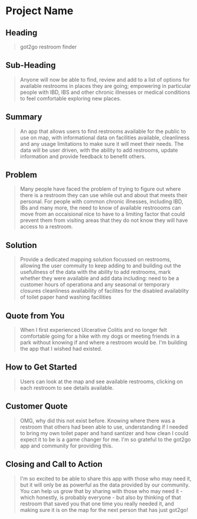 # Project Name #
 
## Heading ##
  > got2go restroom finder

## Sub-Heading ##
  > Anyone will now be able to find, review and add to a list of options for available restrooms in places they are going; empowering in particular people with IBD, IBS and other chronic illnesses or medical conditions to feel comfortable exploring new places.

## Summary ##
  > An app that allows users to find restrooms available for the public to use on map, with informational data on facilities available, cleanliness and any usage limitations to make sure it will meet their needs. The data will be user driven, with the ability to add restrooms, update information and provide feedback to benefit others.

## Problem ##
  > Many people have faced the problem of trying to figure out where there is a restroom they can use while out and about that meets their personal. For people with common chronic illnesses, including IBD, IBs and many more, the need to know of available restroooms can move from an occaisional nice to have to a limiting factor that could prevent them from visiting areas that they do not know they will have access to a restroom.

## Solution ##
  > Provide a dedicated mapping solution focussed on restrooms, allowing the user commuity to keep adding to and building out the usefullness of the data with the ability to add restrooms, mark whether they were available and add data including:
  >   need to be a customer
  >   hours of operationa and any seasonal or temporary closures
  >   cleanliness
  >   availability of facilites for the disabled
  >   availablity of toilet paper
  >   hand washing facilities

## Quote from You ##
  > When I first experienced Ulcerative Colitis and no longer felt comfortable going for a hike with my dogs or meeting friends in a park without knowing if and where a restroom would be. I'm building the app that I wished had existed.

## How to Get Started ##
  > Users can look at the map and see available restrooms, clicking on each restroom to see details available.

## Customer Quote ##
  > OMG, why did this not exist before. Knowing where there was a restroom that others had been able to use, understanding if I needed to bring my own toilet paper and hand santizer and how clean I could expect it to be is a game changer for me. I'm so grateful to the got2go app and community for providing this.

## Closing and Call to Action ##
  > I'm so excited to be able to share this app with those who may need it, but it will only be as powerful as the data provided by our community. You can help us grow that by sharing with those who may need it - which honestly, is probably everyone - but also by thinking of that restroom that saved you that one time you really needed it, and making sure it is on the map for the next person that has just got2go!
